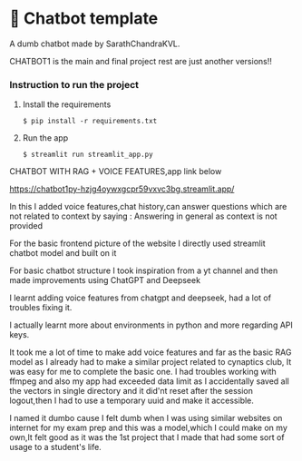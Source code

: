 # 💬 Chatbot template

A dumb chatbot made by SarathChandraKVL.

CHATBOT1 is the main and final project rest are just another versions!!



### Instruction to run the project

1. Install the requirements

   ```
   $ pip install -r requirements.txt
   ```

2. Run the app

   ```
   $ streamlit run streamlit_app.py
   ```
CHATBOT WITH RAG + VOICE FEATURES,app link below

https://chatbot1py-hzjg4oywxgcpr59vxvc3bg.streamlit.app/

In this I added voice features,chat history,can answer questions which are not related to context by saying : 
Answering in general as context is not provided

For the basic frontend picture of the website I directly used streamlit chatbot model and built on it

For basic chatbot structure I took inspiration from a yt channel and then made improvements using ChatGPT and Deepseek

I learnt adding voice features from chatgpt and deepseek, had a lot of troubles fixing it.

I actually learnt more about environments in python and more regarding API keys.

It took me a lot of time to make add voice features and far as the basic RAG model as I already had to make a similar project related to cynaptics club,
It was easy for me to complete the basic one.
I had troubles working with ffmpeg and also my app had exceeded data limit as I accidentally saved all the vectors in single directory and it did'nt reset after the session logout,then I had to use a temporary uuid and make it accessible.

I named it dumbo cause I felt dumb when I was using similar websites on internet for my exam prep and this was a model,which I could make on my own,It felt good as it was the 1st project that I made that had some sort of usage to a student's life.
